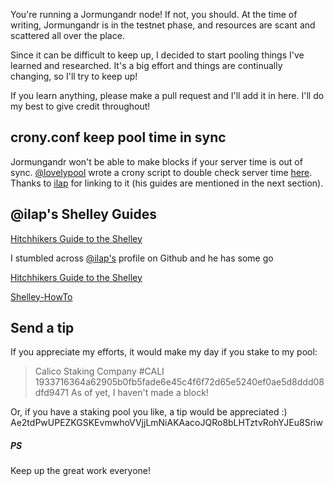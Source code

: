 You're running a Jormungandr node! If not, you should. At the time of writing, Jormungandr is in the testnet phase, and resources are scant and scattered all over the place.

Since it can be difficult to keep up, I decided to start pooling things I've learned and researched. It's a big effort and things are continually changing, so I'll try to keep up!

If you learn anything, please make a pull request and I'll add it in here. I'll do my best to give credit throughout!

## crony.conf keep pool time in sync

Jormungandr won't be able to make blocks if your server time is out of sync. [@lovelypool](https://github.com/lovelypool) wrote a crony script to double check server time [here](https://github.com/lovelypool/cardano_stuff/blob/master/chrony.conf). Thanks to [ilap](https://gist.github.com/ilap) for linking to it (his guides are mentioned in the next section).

## @ilap's Shelley Guides

[Hitchhikers Guide to the Shelley](https://gist.github.com/ilap/af8282ff5f81ee5f763fc9994e36b526)

I stumbled across [@ilap's](https://gist.github.com/ilap) profile on Github and he has some go

[Hitchhikers Guide to the Shelley](https://gist.github.com/ilap/af8282ff5f81ee5f763fc9994e36b526)

[Shelley-HowTo](https://gist.github.com/ilap/54027fe9af0513c2701dc556221198b2)

## Send a tip
If you appreciate my efforts, it would make my day if you stake to my pool:
> Calico Staking Company 
> #CALI
> 1933716364a62905b0fb5fade6e45c4f6f72d65e5240ef0ae5d8ddd08dfd9471
As of yet, I haven't made a block!

Or, if you have a staking pool you like, a tip would be appreciated :)
Ae2tdPwUPEZKGSKEvmwhoVVjjLmNiAKAacoJQRo8bLHTztvRohYJEu8Sriw

##### PS
Keep up the great work everyone!
